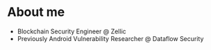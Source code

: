 # About me

* Blockchain Security Engineer @ Zellic
* Previously Android Vulnerability Researcher @ Dataflow Security
